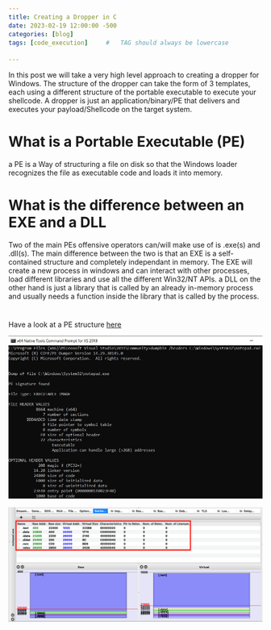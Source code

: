 ```yaml
---
title: Creating a Dropper in C
date: 2023-02-19 12:00:00 -500
categories: [blog]
tags: [code_execution]     #   TAG should always be lowercase

---
```


In this post we will take a very high level approach to creating a dropper for Windows. The structure of the dropper can take the form of 3 templates, each using a different structure of the portable executable to execute your shellcode. A dropper is just an application/binary/PE that delivers and executes your payload/Shellcode on the target system.

# What is a Portable Executable (PE)

a PE is a Way of structuring a file on disk so that the Windows loader recognizes the file as executable code and loads it into memory.

# What is the difference between an EXE and a DLL

Two of the main PEs offensive operators can/will make use of is .exe(s) and .dll(s). The main difference between the two is that an EXE is a self-contained structure and completely independant in memory. The EXE will create a new process in windows and can interact with other processes, load different libraries and use all the different Win32/NT APIs. a DLL on the other hand is just a library that is called by an already in-memory process and usually needs a function inside the library that is called by the process.

#

Have a look at a PE structure [here](https://github.com/corkami/pics/blob/master/binary/pe101/pe101.png)

![headers](/assets/img/Headers.jpg)

![sections](/assets/img/PEBear.png)
